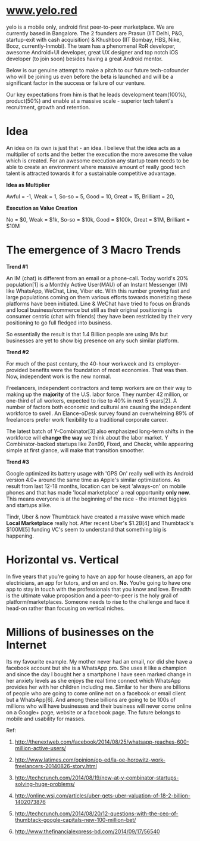 www.yelo.red
============

yelo is a mobile only, android first peer-to-peer marketplace. We are currently based in Bangalore. The 2 founders are Prasun (IIT Delhi, P&G, startup-exit with cash acquisition) & Khushboo (IIT Bombay, HBS, Nike, Booz, currently-Inmobi). The team has a phenomenal RoR developer, awesome Android+UI developer, great UX designer and top notch iOS developer (to join soon) besides having a great Android mentor.

Below is our genuine attempt to make a pitch to our future tech-cofounder who will be joining us even before the beta is launched and will be a significant factor in the success or failure of our venture.

Our key expectations from him is that he leads development team(100%), product(50%) and enable at a massive scale - superior tech talent's recruitment, growth and retention.


Idea 
====

An idea on its own is just that - an idea. I believe that the idea acts as a multiplier of sorts and the better the execution the more awesome the value which is created. For an awesome execution any startup team needs to be able to create an environment where massive amount of really good tech talent is attracted towards it for a sustainable competitive advantage.

**Idea as Multiplier**

Awful = -1,
Weak = 1,
So-so = 5,
Good = 10,
Great = 15,
Brilliant = 20,

**Execution as Value Creation**

No = $0,
Weak = $1k,
So-so = $10k,
Good = $100k,
Great = $1M,
Brilliant = $10M


The emergence of 3 Macro Trends
===============================

**Trend #1**

An IM (chat) is different from an email or a phone-call. Today world's 20% population[1] is a Monthly Active User(MAU) of an Instant Messenger (IM) like WhatsApp, WeChat, Line, Viber etc. With this number growing fast and large populations coming on them various efforts towards monetizing these platforms have been initiated. Line & WeChat have tried to focus on Brands and local business/commerce but still as their original positioning is consumer centric (chat with friends) they have been restricted by their very positioning to go full fledged into business.

So essentially the result is that 1.4 Billion people are using IMs but businesses are yet to show big presence on any such similar platform.

**Trend #2**

For much of the past century, the 40-hour workweek and its employer-provided benefits were the foundation of most economies. That was then. Now, independent work is the new normal.

Freelancers, independent contractors and temp workers are on their way to making up the **majority** of the U.S. labor force. They number 42 million, or one-third of all workers, expected to rise to 40% in next 5 years[2]. A number of factors both economic and cultural are causing the independent workforce to swell. An Elance-oDesk survey found an overwhelming 89% of freelancers prefer work flexibility to a traditional corporate career. 

The latest batch of Y-Combinator[3] also emphasized long-term shifts in the workforce will **change the way** we think about the labor market. Y Combinator-backed startups like Zen99, Fixed, and Checkr, while appearing simple at first glance, will make that transition smoother.

**Trend #3**

Google optimized its battery usage with 'GPS On' really well with its Android version 4.0+ around the same time as Apple's similar optimizations. As result from last 12-18 months, location can be kept 'always-on' on mobile phones and that has made 'local marketplace' a real opportunity **only now**. This means everyone is at the beginning of the race - the internet biggies and startups alike. 

Tindr, Uber & now Thumbtack have created a massive wave which made **Local Marketplace** really hot. After recent Uber's $1.2B[4] and Thumbtack's $100M[5] funding VC's seem to understand that something big is happening.


Horizontal vs. Vertical
=======================

In five years that you’re going to have an app for house cleaners, an app for electricians, an app for tutors, and on and on. **No.** You’re going to have one app to stay in touch with the professionals that you know and love. Breadth is the ultimate value proposition and a peer-to-peer is the holy grail of platform/marketplaces. Someone needs to rise to the challenge and face it head-on rather than focusing on vertical niches.

Millions of businesses on the Internet
======================================

Its my favourite example. My mother never had an email, nor did she have a facebook account but she is a WhatsApp pro. She uses it like a champion and since the day I bought her a smartphone I have seen marked change in her anxiety levels as she enjoys the real time connect which WhatsApp provides her with her children including me. Similar to her there are billions of people who are going to come online not on a facebook or email client but a WhatsApp[6]. And among these billions are going to be 100s of millions who will have businesses and their business will never come online on a Google+ page, website or a facebook page. The future belongs to mobile and usability for masses.


Ref:

1) http://thenextweb.com/facebook/2014/08/25/whatsapp-reaches-600-million-active-users/

2) http://www.latimes.com/opinion/op-ed/la-oe-horowitz-work-freelancers-20140826-story.html

3) http://techcrunch.com/2014/08/19/new-at-y-combinator-startups-solving-huge-problems/

4) http://online.wsj.com/articles/uber-gets-uber-valuation-of-18-2-billion-1402073876

5) http://techcrunch.com/2014/08/20/12-questions-with-the-ceo-of-thumbtack-google-capitals-new-100-million-bet/

6) http://www.thefinancialexpress-bd.com/2014/09/17/56540
